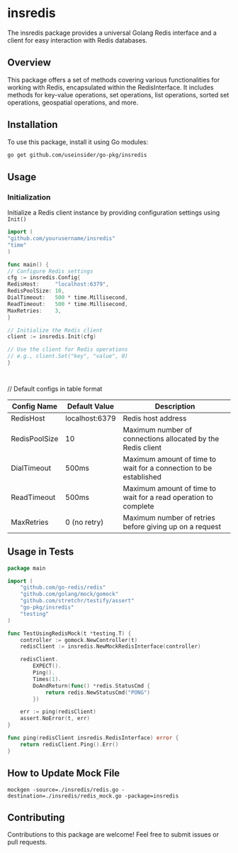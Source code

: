 # insredis

The insredis package provides a universal Golang Redis interface and a client for easy interaction with Redis databases.

## Overview

This package offers a set of methods covering various functionalities for working with Redis, encapsulated within the
RedisInterface. It includes methods for key-value operations, set operations, list operations, sorted set operations,
geospatial operations, and more.

## Installation

To use this package, install it using Go modules:

```bash
go get github.com/useinsider/go-pkg/insredis
```

## Usage

### Initialization

Initialize a Redis client instance by providing configuration settings using `Init()`

```go
import (
"github.com/yourusername/insredis"
"time"
)

func main() {
// Configure Redis settings
cfg := insredis.Config{
RedisHost:     "localhost:6379",
RedisPoolSize: 10,
DialTimeout:   500 * time.Millisecond,
ReadTimeout:   500 * time.Millisecond,
MaxRetries:    3,
}

// Initialize the Redis client
client := insredis.Init(cfg)

// Use the client for Redis operations
// e.g., client.Set("key", "value", 0)
}




````

// Default configs in table format

| Config Name   | Default Value  | Description                                                       |
|---------------|----------------|-------------------------------------------------------------------|
| RedisHost     | localhost:6379 | Redis host address                                                |
| RedisPoolSize | 10             | Maximum number of connections allocated by the Redis client       |
| DialTimeout   | 500ms          | Maximum amount of time to wait for a connection to be established |
| ReadTimeout   | 500ms          | Maximum amount of time to wait for a read operation to complete   |
| MaxRetries    | 0 (no retry)   | Maximum number of retries before giving up on a request           |

## Usage in Tests

```go
package main

import (
	"github.com/go-redis/redis"
	"github.com/golang/mock/gomock"
	"github.com/stretchr/testify/assert"
	"go-pkg/insredis"
	"testing"
)

func TestUsingRedisMock(t *testing.T) {
	controller := gomock.NewController(t)
	redisClient := insredis.NewMockRedisInterface(controller)

	redisClient.
		EXPECT().
		Ping().
		Times(1).
		DoAndReturn(func() *redis.StatusCmd {
			return redis.NewStatusCmd("PONG")
		})

	err := ping(redisClient)
	assert.NoError(t, err)
}

func ping(redisClient insredis.RedisInterface) error {
	return redisClient.Ping().Err()
}
```

## How to Update Mock File

```
mockgen -source=./insredis/redis.go -destination=./insredis/redis_mock.go -package=insredis
```

## Contributing

Contributions to this package are welcome! Feel free to submit issues or pull requests.

